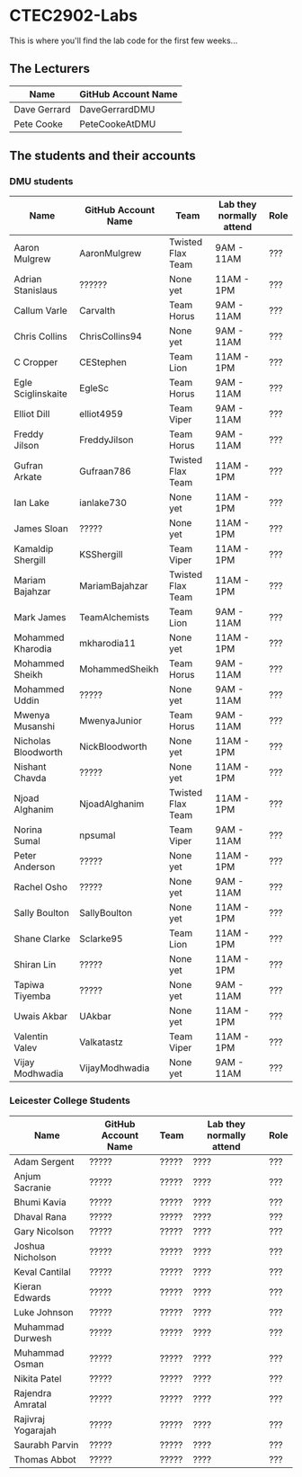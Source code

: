 # CTEC2902-Labs

This is where you'll find the lab code for the first few weeks...

## The Lecturers

Name | GitHub Account Name
------------ | -------------
Dave Gerrard | DaveGerrardDMU
Pete Cooke | PeteCookeAtDMU

## The students and their accounts

### DMU students

Name | GitHub Account Name | Team | Lab they normally attend | Role
------------ | ------------- | ------------- | ------------- | -------------
Aaron Mulgrew | AaronMulgrew | Twisted Flax Team | 9AM - 11AM | ???
Adrian Stanislaus | ?????? | None yet | 11AM - 1PM | ???
Callum Varle | Carvalth | Team Horus | 9AM - 11AM | ???
Chris Collins | ChrisCollins94 | None yet | 9AM - 11AM | ???
C Cropper | CEStephen | Team Lion | 11AM - 1PM | ???
Egle Sciglinskaite | EgleSc | Team Horus | 9AM - 11AM | ???
Elliot Dill | elliot4959 | Team Viper | 9AM - 11AM | ???
Freddy Jilson | FreddyJilson | Team Horus | 9AM - 11AM | ???
Gufran Arkate | Gufraan786 | Twisted Flax Team | 11AM - 1PM | ???
Ian Lake | ianlake730 | None yet | 11AM - 1PM | ???
James Sloan | ????? | None yet | 11AM - 1PM | ???
Kamaldip Shergill | KSShergill | Team Viper | 11AM - 1PM | ???
Mariam Bajahzar | MariamBajahzar | Twisted Flax Team | 11AM - 1PM | ???
Mark James | TeamAlchemists | Team Lion | 9AM - 11AM | ???
Mohammed Kharodia | mkharodia11 | None yet | 11AM - 1PM | ???
Mohammed Sheikh | MohammedSheikh | Team Horus | 9AM - 11AM | ???
Mohammed Uddin | ????? | None yet | 9AM - 11AM | ???
Mwenya Musanshi | MwenyaJunior | Team Horus | 9AM - 11AM | ???
Nicholas Bloodworth | NickBloodworth | None yet | 11AM - 1PM | ???
Nishant Chavda | ????? | None yet | 11AM - 1PM | ???
Njoad Alghanim | NjoadAlghanim | Twisted Flax Team | 11AM - 1PM | ???
Norina Sumal | npsumal | Team Viper | 9AM - 11AM | ???
Peter Anderson | ????? | None yet | 11AM - 1PM | ???
Rachel Osho | ????? | None yet | 9AM - 11AM | ???
Sally Boulton | SallyBoulton | None yet | 11AM - 1PM | ???
Shane Clarke | Sclarke95 | Team Lion | 11AM - 1PM | ???
Shiran Lin | ????? | None yet | 11AM - 1PM | ???
Tapiwa Tiyemba | ????? | None yet | 9AM - 11AM | ???
Uwais Akbar | UAkbar | None yet | 11AM - 1PM | ???
Valentin Valev | Valkatastz | Team Viper | 11AM - 1PM | ???
Vijay Modhwadia | VijayModhwadia | None yet | 9AM - 11AM | ???


### Leicester College Students

Name | GitHub Account Name | Team | Lab they normally attend | Role
------------ | ------------- | ------------- | ------------- | -------------
Adam Sergent | ????? | ????? | ???? | ???
Anjum Sacranie | ????? | ????? | ???? | ???
Bhumi Kavia | ????? | ????? | ???? | ???
Dhaval Rana  | ????? | ????? | ???? | ???
Gary Nicolson | ????? | ????? | ???? | ???
Joshua Nicholson | ????? | ????? | ???? | ???
Keval Cantilal | ????? | ????? | ???? | ???
Kieran Edwards | ????? | ????? | ???? | ???
Luke Johnson | ????? | ????? | ???? | ???
Muhammad Durwesh | ????? | ????? | ???? | ???
Muhammad Osman  | ????? | ????? | ???? | ???
Nikita Patel  | ????? | ????? | ???? | ???
Rajendra Amratal | ????? | ????? | ???? | ???
Rajivraj Yogarajah | ????? | ????? | ???? | ???
Saurabh Parvin | ????? | ????? | ???? | ???
Thomas Abbot | ????? | ????? | ???? | ???
 



